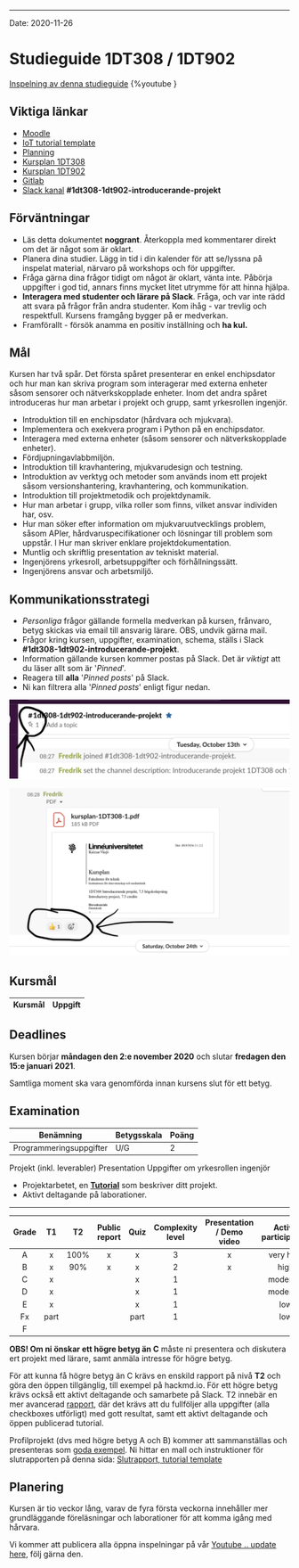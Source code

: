 
---

Date: 2020-11-26

# Studieguide 1DT308 / 1DT902

[Inspelning av denna studieguide](https://youtu.be/)
{%youtube }


## Viktiga länkar

- [Moodle]()
- [IoT tutorial template](https://hackmd.io/@lnu-iot/iot-tutorial)
- [Planning](https://hackmd.io/@lnu-iot/planning)
- [Kursplan 1DT308](https://kursplan.lnu.se/kursplaner/kursplan-1DT308-1.pdf)
- [Kursplan 1DT902](https://kursplan.lnu.se/kursplaner/kursplan-1DT902-1.pdf)
- [Gitlab](https://gitlab.lnu.se)
- [Slack kanal](coursepress.lnu.se) **#1dt308-1dt902-introducerande-projekt**

## Förväntningar

- Läs detta dokumentet **noggrant**. Återkoppla med kommentarer direkt om det är något som är oklart.
- Planera dina studier. Lägg in tid i din kalender för att se/lyssna på inspelat material, närvaro på workshops och för uppgifter.
- Fråga gärna dina frågor tidigt om något är oklart, vänta inte. Påbörja uppgifter i god tid, annars finns mycket litet utrymme för att hinna hjälpa.
- **Interagera med studenter och lärare på Slack**. Fråga, och var inte rädd att svara på frågor från andra studenter. Kom ihåg - var trevlig och respektfull. Kursens framgång bygger på er medverkan.
- Framförallt - försök anamma en positiv inställning och **ha kul.**

## Mål

Kursen har två spår. Det första spåret presenterar en enkel enchipsdator och hur man kan skriva program som interagerar med externa enheter såsom sensorer och nätverkskopplade enheter. Inom det andra spåret introduceras hur man arbetar i projekt och grupp, samt yrkesrollen ingenjör.

- Introduktion till en enchipsdator (hårdvara och mjukvara).
- Implementera och exekvera program i Python på en enchipsdator.
- Interagera med externa enheter (såsom sensorer och nätverkskopplade enheter).
- Fördjupningavlabbmiljön.
- Introduktion till kravhantering, mjukvarudesign och testning.
- Introduktion av verktyg och metoder som används inom ett projekt såsom versionshantering, kravhantering, och kommunikation.
- Introduktion till projektmetodik och projektdynamik.
- Hur man arbetar i grupp, vilka roller som finns, vilket ansvar individen har, osv.
- Hur man söker efter information om mjukvaruutvecklings problem, såsom APIer, hårdvaruspecifikationer och lösningar till problem som uppstår. l Hur man skriver enklare projektdokumentation.
- Muntlig och skriftlig presentation av tekniskt material.
- Ingenjörens yrkesroll, arbetsuppgifter och förhållningssätt.
- Ingenjörens ansvar och arbetsmiljö.


## Kommunikationsstrategi

- *Personliga* frågor gällande formella medverkan på kursen, frånvaro, betyg skickas via email till ansvarig lärare. OBS, undvik gärna mail.
- Frågor kring kursen, uppgifter, examination, schema, ställs i Slack **#1dt308-1dt902-introducerande-projekt**.
- Information gällande kursen kommer postas på Slack. Det är _viktigt_ att du läser allt som är '*Pinned*'.
- Reagera till **alla** '*Pinned posts*' på Slack.
- Ni kan filtrera alla '*Pinned posts*' enligt figur nedan.

![pinned-posts](images/pinned_slack.png)

![reactions](images/react_slack.png)

## Kursmål

| Kursmål			| Uppgift |
| :---: | :---: |



## Deadlines

Kursen börjar **måndagen den 2:e november 2020** och slutar **fredagen den 15:e januari 2021**.

Samtliga moment ska vara genomförda innan kursens slut för ett betyg.

## Examination


| Benämning | Betygsskala | Poäng |
| --- | --- | --- |
|  Programmeringsuppgifter  | U/G | 2 |
Projekt (inkl. leverabler)
Presentation
Uppgifter om yrkesrollen ingenjör

- Projektarbetet, en [**Tutorial**](https://hackmd.io/@lnu-iot/iot-tutorial) som beskriver ditt projekt.
- Aktivt deltagande på laborationer.

---



| Grade |  T1  |  T2  | Public report | Quiz | Complexity level | Presentation / Demo video | Active participation |
|:-----:|:----:|:----:|:-------------:|:----:|:--------------:|:----------:|:--------------------:|
|   A   |  x   | 100% |       x       |  x   |      3        |     x      |         very high            |
|   B   |  x   |  90% |       x       |  x   |      2        |     x      |          high           |
|   C   |  x   |      |               |  x   |      1        |            |         moderate            |
|   D   |  x   |      |               |  x   |       1        |            |         moderate            |
|   E   |  x   |      |               |  x   |       1        |            |       low            |
|   Fx  | part |      |               | part |       1        |            |       low            |
|   F   |      |      |               |      |                |            |                      |

**OBS! Om ni önskar ett högre betyg än C** måste ni presentera och diskutera ert projekt med lärare, samt anmäla intresse för högre betyg.

För att kunna få högre betyg än C krävs en enskild rapport på nivå **T2** och göra den öppen tillgänglig, till exempel på hackmd.io. För ett högre betyg krävs också ett aktivt deltagande och samarbete på Slack. T2 innebär en mer avancerad [rapport](https://hackmd.io/@lnu-iot/iot-tutorial), där det krävs att du fullföljer alla uppgifter (alla checkboxes utförligt) med gott resultat, samt ett aktivt deltagande och öppen publicerad tutorial.

Profilprojekt (dvs med högre betyg A och B) kommer att sammanställas och presenteras som [goda exempel](https://hackmd.io/@lnu-iot/good-examples). Ni hittar en mall och instruktioner för slutrapporten på denna sida:
[Slutrapport, tutorial template](https://hackmd.io/@lnu-iot/iot-tutorial)

## Planering

Kursen är tio veckor lång, varav de fyra första veckorna innehåller mer grundläggande föreläsningar och laborationer för att komma igång med hårvara. 

Vi kommer att publicera alla öppna inspelningar på vår [Youtube .. update here](), följ gärna den.